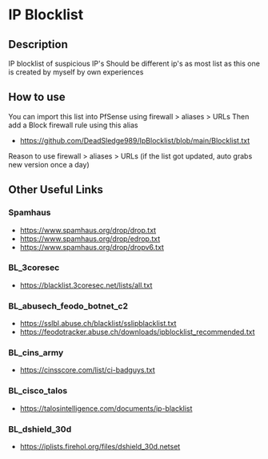 # IP Blocklist
## Description
IP blocklist of suspicious IP's
Should be different ip's as most list as this one is created by myself by own experiences

## How to use
You can import this list into PfSense using firewall > aliases > URLs
Then add a Block firewall rule using this alias
* https://github.com/DeadSledge989/IpBlocklist/blob/main/Blocklist.txt

Reason to use firewall > aliases > URLs (if the list got updated, auto grabs new version once a day)

## Other Useful Links
### Spamhaus
* https://www.spamhaus.org/drop/drop.txt
* https://www.spamhaus.org/drop/edrop.txt
* https://www.spamhaus.org/drop/dropv6.txt

### BL_3coresec
* https://blacklist.3coresec.net/lists/all.txt

### BL_abusech_feodo_botnet_c2
* https://sslbl.abuse.ch/blacklist/sslipblacklist.txt
* https://feodotracker.abuse.ch/downloads/ipblocklist_recommended.txt

### BL_cins_army
* https://cinsscore.com/list/ci-badguys.txt

### BL_cisco_talos
* https://talosintelligence.com/documents/ip-blacklist

### BL_dshield_30d
* https://iplists.firehol.org/files/dshield_30d.netset